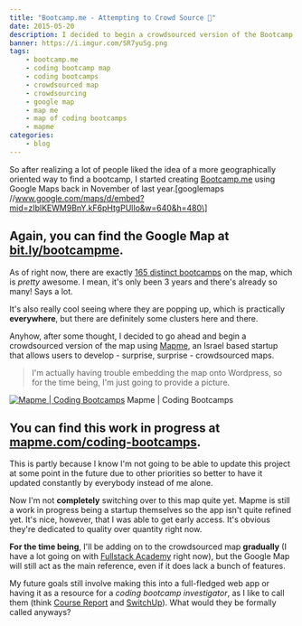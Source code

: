 ```yaml
---
title: "Bootcamp.me - Attempting to Crowd Source 📍"
date: 2015-05-20
description: I decided to begin a crowdsourced version of the Bootcamp.me Google Map using Mapme.
banner: https://i.imgur.com/SR7yuSg.png
tags:
    - bootcamp.me
    - coding bootcamp map
    - coding bootcamps
    - crowdsourced map
    - crowdsourcing
    - google map
    - map me
    - map of coding bootcamps
    - mapme
categories:
    - blog
---
```


So after realizing a lot of people liked the idea of a more geographically oriented way to find a bootcamp, I started creating [Bootcamp.me](//bit.ly/bootcampme "Bootcamp.me") using Google Maps back in November of last year.\[googlemaps //www.google.com/maps/d/embed?mid=zIblKEWM9BnY.kF6pHtgPUlIo&w=640&h=480\]

## Again, you can find the Google Map at [bit.ly/bootcampme](//bit.ly/bootcampme "Bootcamp.me").

As of right now, there are exactly [165 distinct bootcamps](//bit.ly/bootcamps-to-add "Bootcamp Directory") on the map, which is _pretty_ awesome. I mean, it's only been 3 years and there's already so many! Says a lot.

It's also really cool seeing where they are popping up, which is practically **everywhere**, but there are definitely some clusters here and there.

Anyhow, after some thought, I decided to go ahead and begin a crowdsourced version of the map using [Mapme](//mapme.com "Map.me"), an Israel based startup that allows users to develop - surprise, surprise - crowdsourced maps.

> I'm actually having trouble embedding the map onto Wordpress, so for the time being, I'm just going to provide a picture.

[![Mapme | Coding
Bootcamps](//fvcproductions.files.wordpress.com/2015/05/codingbootcamps.png)](//fvcproductions.files.wordpress.com/2015/05/codingbootcamps.png) Mapme | Coding Bootcamps

## You can find this work in progress at [mapme.com/coding-bootcamps](//mapme.com/coding-bootcamps "Mapme | Coding Bootcamps").

This is partly because I know I'm not going to be able to update this project at some point in the future due to other priorities so better to have it updated constantly by everybody instead of me alone.

Now I'm not **completely** switching over to this map quite yet. Mapme is still a work in progress being a startup themselves so the app isn't quite refined yet. It's nice, however, that I was able to get early access. It's obvious they're dedicated to quality over quantity right now.

**For the time being**, I'll be adding on to the crowdsourced map **gradually** (I have a lot going on with [Fullstack Academy](//fullstackacademy.com "Fullstack Academy") right now), but the Google Map will still act as the main reference, even if it does lack a bunch of features.

My future goals still involve making this into a full-fledged web app or having it as a resource for a _coding bootcamp investigator_, as I like to call them (think [Course Report](//www.coursereport.com/ "Course Report") and [SwitchUp](//switchup.org "SwitchUp")). What would they be formally called anyways?
